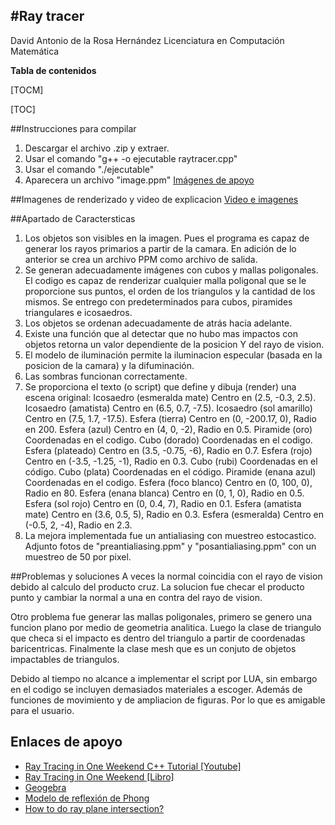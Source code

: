 ﻿#Ray tracer
------------------
David Antonio de la Rosa Hernández
Licenciatura en Computación Matemática

**Tabla de contenidos**

[TOCM]

[TOC]


##Instrucciones para compilar
1. Descargar el archivo .zip y extraer.
2. Usar el comando "g++ -o ejecutable raytracer.cpp"
2. Usar el comando "./ejecutable"
4. Aparecera un archivo "image.ppm"
[Imágenes de apoyo](https://drive.google.com/drive/folders/12PZvwtWbqLY6aprK--m5pIVOpGP8U60b?usp=sharing "Imágenes de apoyo")

##Imagenes de renderizado y video de explicacion
[Video e imagenes](https://drive.google.com/drive/folders/1Bz-qb3doHMr8oGBgu29-cgqRoQb0A2cc?usp=sharing "Video e imagenes")

##Apartado de Caractersticas

1. Los objetos son visibles en la imagen. Pues el programa es capaz de generar los rayos primarios a partir de la camara. En adición de lo anterior se crea un archivo PPM como archivo de salida.
2. Se generan adecuadamente imágenes con cubos y mallas poligonales. El codigo es capaz de renderizar cualquier malla poligonal que se le proporcione sus puntos, el orden de los triangulos y la cantidad de los mismos. Se entrego con predeterminados para cubos, piramides triangulares e icosaedros.
3. Los objetos se ordenan adecuadamente de atrás hacia adelante.
4. Existe una función que al detectar que no hubo mas impactos con objetos retorna un valor dependiente de la posicion Y del rayo de vision. 
5. El modelo de iluminación permite la iluminacion especular (basada en la posicion de la camara) y la difuminación.
6. Las sombras funcionan correctamente.
7. Se proporciona el texto (o script) que define y dibuja (render) una escena original:
      Icosaedro (esmeralda mate) Centro en (2.5, -0.3, 2.5).
      Icosaedro (amatista) Centro en (6.5, 0.7, -7.5).
      Icosaedro (sol amarillo) Centro en (7.5, 1.7, -17.5).
      Esfera (tierra) Centro en (0, -200.17, 0), Radio en 200.
      Esfera (azul) Centro en (4, 0, -2), Radio en 0.5.
      Piramide (oro) Coordenadas en el codigo.
      Cubo (dorado) Coordenadas en el codigo.
      Esfera (plateado) Centro en (3.5, -0.75, -6), Radio en 0.7.
      Esfera (rojo) Centro en (-3.5, -1.25, -1), Radio en 0.3.
      Cubo (rubi) Coordenadas en el código.
      Cubo (plata) Coordenadas en el código.
      Piramide (enana azul) Coordenadas en el codigo.
      Esfera (foco blanco) Centro en (0, 100, 0), Radio en 80.
      Esfera (enana blanca) Centro en (0, 1, 0), Radio en 0.5.
      Esfera (sol rojo) Centro en (0, 0.4, 7), Radio en 0.1.
      Esfera (amatista mate) Centro en (3.6, 0.5, 5), Radio en 0.3.
      Esfera (esmeralda) Centro en (-0.5, 2, -4), Radio en 2.3.
10. La mejora implementada fue un antialiasing con muestreo estocastico. Adjunto fotos de "preantialiasing.ppm" y "posantialiasing.ppm" con un muestreo de 50 por pixel.

##Problemas y soluciones
A veces la normal coincidia con el rayo de vision debido al calculo del producto cruz. La solucion fue checar el producto punto y cambiar la normal a una en contra del rayo de vision.

Otro problema fue generar las mallas poligonales, primero se genero una funcion plano por medio de geometria analitica. Luego la clase de triangulo que checa si el impacto es dentro del triangulo a partir de coordenadas baricentricas. Finalmente la clase mesh que es un conjuto de objetos impactables de triangulos.

Debido al tiempo no alcance a implementar el script por LUA, sin embargo en el codigo se incluyen demasiados materiales a escoger. Además de funciones de movimiento y de ampliacion de figuras. Por lo que es amigable para el usuario.

## Enlaces de apoyo

- [Ray Tracing in One Weekend C++ Tutorial [Youtube]](https://www.youtube.com/watch?v=nQ3TRft18Qw "Ray Tracing in One Weekend C++ Tutorial [Youtube]")
- [Ray Tracing in One Weekend [Libro]](https://raytracing.github.io/books/RayTracingInOneWeekend.html "Ray Tracing in One Weekend [Libro]")
- [Geogebra](https://www.geogebra.org/classic#graphing "Geogebra")
- [Modelo de reflexión de Phong](https://es.wikipedia.org/wiki/Modelo_de_reflexi%C3%B3n_de_Phong "Modelo de reflexión de Phong")
- [How to do ray plane intersection?](https://stackoverflow.com/questions/23975555/how-to-do-ray-plane-intersection "How to do ray plane intersection?")

